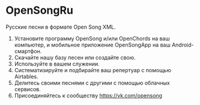 # OpenSongRu
Русские песни в формате Open Song XML.
 1. Установите программу OpenSong и/или OpenChords на ваш компьютер, и мобильное приложение OpenSongApp на ваш Android-смартфон.
 2. Скачайте нашу базу песен или создайте свою.
 3. Используйте в вашем служении.
 4. Систематизируйте и подбирайте ваш репертуар с помощью Airtables.
 5. Делитесь своими песнями с другими с помощью облачных сервисов.
 6. Присоединяйтесь к сообществу https://vk.com/opensong
